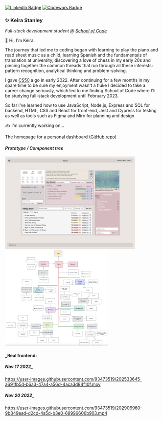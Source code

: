 <a href="https://www.linkedin.com/in/keirastanley/"><img src="https://img.shields.io/badge/LinkedIn-blue?style=for-the-badge&logo=linkedin&logoColor=white" alt="LinkedIn Badge"/></a> <a href="https://www.codewars.com/users/keirastanley"><img src="https://www.codewars.com/users/keirastanley/badges/small?theme=light" alt="Codewars Badge"/></a>

### ✨ Keira Stanley

_Full-stack development student @ <a href="https://www.linkedin.com/school/school-of-code/">School of Code</a>_

👋 Hi, I'm Keira.

The journey that led me to coding began with learning to play the piano and read sheet music as a child, learning Spanish and the fundamentals of translation at university, discovering a love of chess in my early 20s and piecing together the common threads that run through all these interests: pattern recognition, analytical thinking and problem-solving.

I gave <a href="https://cs50.harvard.edu/x/2021/">CS50</a> a go in early 2022. After continuing for a few months in my spare time to be sure my enjoyment wasn't a fluke I decided to take a career change seriously, which led to me finding School of Code where I'll be studying full-stack development until February 2023.

So far I've learned how to use JavaScript, Node.js, Express and SQL for backend, HTML, CSS and React for front-end, Jest and Cypress for testing as well as tools such as Figma and Miro for planning and design. 

✍️ I’m currently working on...

The homepage for a personal dashboard (<a href="https://github.com/keirastanley/personal-dashboard">GitHub repo</a>)
<div id="images">
  
 #### _Prototype / Component tree_
  
  <img src="https://github.com/keirastanley/personal-dashboard/blob/main/Prototypes%20and%20screengrabs/Desktop%20homepage%20prototype.png?raw=true" width="425px"/>
  <img src="https://github.com/keirastanley/personal-dashboard/raw/main/Plan/Component%20tree.png?raw=true" width="336px"/>
</div>

 #### _Real frontend:
 ##### Nov 17 2022_

https://user-images.githubusercontent.com/93473519/202533645-a691fb5d-b6a3-47a4-a56d-4aca3d84f10f.mov

 ##### Nov 20 2022_

https://user-images.githubusercontent.com/93473519/202906960-9b349ead-d2cd-4a5d-b3e0-69996606b903.mp4

<!--The project will be completed in 3 steps:
1. Static webpage made with React with only basic functionality (e.g. dropdown nav, buttons change colour on click). All data stored in arrays.
2. All user-generated data (e.g. things to do, goals) stored locally in JSON files. Poetry and art from free APIs.
3. All user-generated data moved to databases to allow for persistent changes to content.-->

<!--
**keirastanley/keirastanley** is a ✨ _special_ ✨ repository because its `README.md` (this file) appears on your GitHub profile.

Here are some ideas to get you started:

- 🔭 I’m currently working on ...
- 🌱 I’m currently learning ...
- 👯 I’m looking to collaborate on ...
- 🤔 I’m looking for help with ...
- 💬 Ask me about ...
- 📫 How to reach me: ...
- 😄 Pronouns: ...
- ⚡ Fun fact: ...
-->
